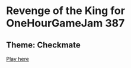 # Revenge of the King for OneHourGameJam 387

## Theme: Checkmate

[Play here](https://kayzgames.github.io/ohgj_387)
